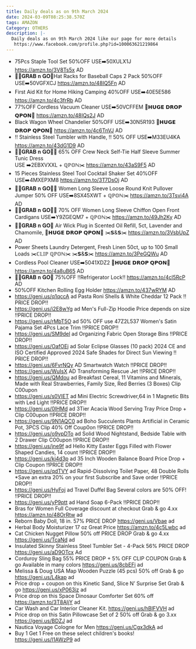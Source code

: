 ```yaml
---
title: Daily deals as on 9th March 2024
date: 2024-03-09T08:25:38.570Z
tags: AMAZON
Category: OTHERS
description: |-
  Daily deals as on 9th March 2024 like our page for more details
   https://www.facebook.com/profile.php?id=100063621219864
---
```

* 75Pcs Staple Tool Set 
  50%OFF
  USE➡️50XULX1J
  https://amzn.to/3V8Ts5x
  AD
* 🏃‍♀️𝐆𝐑𝐀𝐁 𝐧 𝐆𝐎🏃Hat Racks for Baseball Caps 2 Pack
  50%OFF
  USE➡️50VGFXCJ
  https://amzn.to/48IQ5Fn
  AD
* First Aid Kit for Home Hiking Camping
  40%OFF
  USE➡️40E5E586
  https://amzn.to/4c3frRb
  AD
* 77%OFF
   Cordless Vacuum Cleaner 
  USE➡️50VCFFEM
  💸𝗛𝗨𝗚𝗘 𝗗𝗥𝗢𝗣 𝗤𝗣𝗢𝗡💸
  https://amzn.to/48IQs2J
  AD
* Black Wagon Wheel Chandelier
  50%OFF
  USE➡️30N5R193
  💸𝗛𝗨𝗚𝗘 𝗗𝗥𝗢𝗣 𝗤𝗣𝗢𝗡💸
  https://amzn.to/4c6TnVJ
  AD
* ‼️ Stainless Steel Tumbler with 
  Handle, ‼️
  50% OFF
  USE➡️M33EU4KA
  https://amzn.to/43dG1D9
  AD
* 🏃‍♀️𝐆𝐑𝐀𝐁 𝐧 𝐆𝐎🏃‍♀️
  65% OFF
  Crew Neck Self-Tie Half Sleeve Summer Tunic Dress\
  USE ➡️2EBXVXXL + ℚℙ𝕆ℕ✂️
  https://amzn.to/43aS9F5
  AD
* 15 Pieces Stainless Steel Tool Cocktail Shaker Set
  40%OFF
  USE➡️4MXEPXM8
  https://amzn.to/3T7DsOj
  AD
* 🏃‍♀️𝐆𝐑𝐀𝐁 𝐧 𝐆𝐎🏃‍♀️
  Women Long Sleeve Loose Round Knit Pullover Jumper 
  50% OFF
  USE➡️8SX45XWT + ℚℙ𝕆ℕ✂️
  https://amzn.to/3Tsvi4A
  AD
* 🏃‍♀️𝐆𝐑𝐀𝐁 𝐧 𝐆𝐎🏃‍♀️
  70% OFF
  Women Long Sleeve Chiffon Open Front Cardigans 
  USE➡️Y9ZGEQM7 + ℚℙ𝕆ℕ✂️
  https://amzn.to/49Jh2Ky
  AD
* 🏃‍♀️𝐆𝐑𝐀𝐁 𝐧 𝐆𝐎🏃
  Air Wick Plug in Scented Oil Refill, 5ct, Lavender and Chamomile,
  💸𝗛𝗨𝗚𝗘 𝗗𝗥𝗢𝗣 𝗤𝗣𝗢𝗡💸
  ✂️𝗦&𝗦✂️
   https://amzn.to/3VsbUpZ
  AD
* Power Sheets Laundry Detergent, Fresh Linen 50ct, up to 100 Small
   Loads
  ✂️ℂ𝕃𝕀ℙ ℚℙ𝕆ℕ✂️
  ✂️𝗦&𝗦✂️
  https://amzn.to/3PeGQWu
  AD
* Cordless Pool Cleaner 
  USE➡️5041XDZ2 
  💸𝗛𝗨𝗚𝗘 𝗗𝗥𝗢𝗣 𝗤𝗣𝗢𝗡💸
  https://amzn.to/4a8uB65
  AD
* 🏃‍♀️𝐆𝐑𝐀𝐁 𝐧 𝐆𝐎🏃
  75%OFF
  ‼️Refrigerator Lock‼️
  https://amzn.to/4cl5RcP
  AD
* 50%OFF
  Kitchen Rolling Egg Holder
  https://amzn.to/437wRYM
  AD
* https://geni.us/q1qccA  ad
  Pasta Roni Shells & White Cheddar 12 Pack 
  ‼PRICE DROP‼
* https://geni.us/i2E8wYg  ad
  Men's Full-Zip Hoodie 
  Price depends on size 
  ‼PRICE DROP‼
* https://geni.us/rMbT5O   ad
  50% OFF use  47Z2L537
  Women's Satin Pajama Set 4Pcs Lace Trim
  ‼PRICE DROP‼
* https://geni.us/SM9del  ad
  Organizing Fabric Open Storage Bins 
  ‼PRICE DROP‼
* https://geni.us/OafOEj   ad
  Solar Eclipse Glasses (10 pack) 2024 CE and ISO Certified Approved 2024 Safe Shades for Direct Sun Viewing
  ‼PRICE DROP‼
* https://geni.us/6FvrNQy   AD
  Smartwatch Watch
  ‼PRICE DROP‼
* https://geni.us/WuIsX   AD
  Transforming Rescue Jet
  ‼PRICE DROP‼
* https://geni.us/QMdou   ad
  Breakfast Cereal, 11 Vitamins and Minerals, Made with Real Strawberries, Family Size, Red Berries (3 Boxes)
  Clip C00upon
* https://geni.us/s0VIET   ad
  Mini Electric Screwdriver,64 in 1 Magnetic Bits with Led Light
  ‼PRICE DROP‼
* https://geni.us/0lHMd   ad
  3Tier Acacia Wood Serving Tray
  Price Drop + Clip C00upon
  ‼PRICE DROP‼
* https://geni.us/9N1AQC0   ad
  Boho Succulents Plants Artificial in Ceramic Pot, 3PCS
  Clip 40% Off Coup0on
  ‼PRICE DROP‼
* https://geni.us/o9vpDTo   ad
  Solid Wood Nightstand, Bedside Table with 2 Drawer
  Clip C00upon
  ‼PRICE DROP‼
* https://geni.us/jne9f   ad
  Hello Kitty Easter Eggs Filled with Flower Shaped Candies, 14 count
  ‼PRICE DROP‼
* https://geni.us/ki4d3p   ad
  35 Inch Wooden Balance Board
  Price Drop + Clip Coupon
  ‼PRICE DROP‼
* https://geni.us/qdTVY   ad
  Rapid-Dissolving Toilet Paper, 48 Double Rolls
  *Save an extra 20% on your first Subscribe and Save order
  ‼PRICE DROP‼
* https://geni.us/HyFoj  ad
  Travel Duffel Bag 
  Several colors are 50% OFF! 
  ‼PRICE DROP‼
* https://geni.us/yP9ptt   ad
  Hand Soap 6-Pack
  ‼PRICE DROP‼
* Bras for Women Full Coverage 
  discount at checkout 
  Grab & go 4.xx 
  https://amzn.to/48OrRtw 
  ad 
* Reborn Baby Doll, 18 in.
  57% PRICE DROP
  https://geni.us/Vbae
  ad
* Herbal Body Moisturizer 17 oz
  Great Price 
  https://amzn.to/4c5Lwbc 
  ad 
* Cat Chicken Nugget Pillow
  50% off PRICE DROP
  Grab & go 4.xx
  https://geni.us/TcaNd
  ad
* Insulated Skinny Stainless Steel Tumbler Set - 4-Pack
  56% PRICE DROP
  https://geni.us/aD9OTcx
  Ad
* Corduroy Sling Bag
  55% PRICE DROP + 5% OFF CLIP COUPON
  Grab & go
  Available in many colors
  https://geni.us/8cbEFi
  ad
* Melissa & Doug USA Map Wooden Puzzle (45 pcs)
  50% off Grab & go
  https://geni.us/L4kap
  ad
* Price drop + coupon on this Kinetic Sand, Slice N’ Surprise Set
  Grab & go
  https://geni.us/xP063iz
  ad
* Price drop on this Space Dinosaur Comforter Set
  60% off
  https://amzn.to/3T8AIjY
  ad
* Car Wash and Car Interior Cleaner Kit. 
  https://geni.us/hBlFVVH ad
* Price drop on this Satin Pillowcase Set of 2
  50% off Grab & go 3.xx
  https://geni.us/BDZJ
  ad
* Nautica Voyage Cologne for Men
  https://geni.us/Cgx3dkA
  ad
* Buy 1 Get 1 Free on these select children's books!\
  https://geni.us/I1AWzP9 ad